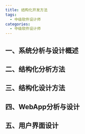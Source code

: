```yaml
---
title: 结构化开发方法
tags:
  - 中级软件设计师
categories:
  - 中级软件设计师
---
```




## 一、系统分析与设计概述

## 二、结构化分析方法

## 三、结构化设计方法

## 四、WebApp分析与设计

## 五、用户界面设计